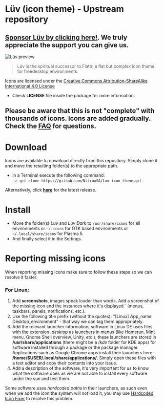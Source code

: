  Lüv (icon theme) - Upstream repository
==============

## [Sponsor Lüv by clicking here!](http://uriherrera.com/sponsor/). We truly appreciate the support you can give us.


![Lüv preview](http://i.imgur.com/xqPuYYZ.png " Lüv is the spiritual successor to Flattr, a flat but complex icon theme for freedesktop environments. ")
>  Lüv is the spiritual successor to Flattr, a flat but complex icon theme for freedesktop environments.

Icons are licensed under the [Creative Commons Attribution-ShareAlike International 4.0 License](https://creativecommons.org/licenses/by-sa/4.0/)

* Check **LICENSE** file inside the package for more information.

## Please be aware that this is not "complete" with thousands of icons. Icons are added gradually. Check the [FAQ](https://github.com/NitruxSA/luv-icon-theme/wiki/L%C3%BCv-FAQ) for questions.


Download
========

Icons are available to download directly from this repository. Simply clone it and move the resulting folder(s) to the appropriate path.

* In a Terminal execute the following command: 
  * `git clone https://github.com/NitruxSA/luv-icon-theme.git`

Alternatively, click [**here**](https://github.com/NitruxSA/luv-icon-theme/releases/) for the latest release.

Install
========

* Move the folder(s) *Luv* and *Luv Dark* to `/usr/share/icons` for all environments or `~/.icons` for GTK based environments or `~/.local/share/icons` for Plasma 5.
* And finally select it in the Settings.

Reporting missing icons
========

When reporting missing icons make sure to follow these steps so we can resolve it faster:

### For Linux:

1. Add **screenshots**, images speak louder than words. Add a screenshot of the missing icon and the instances where it's displayed  ` (menus, taskbars, panels, notifications, etc.).
2. Use the following title prefix (without the quotes): "[Linux] App_name Desktop_environment" - that way we can tag them appropriately.
3. Add the relevant launcher information, software in Linux DE uses files with the extension *.desktop* as launchers in menus (like Homerun, Mint menu, Gnome Shell overview, Unity, etc.), these launchers are stored in **/usr/share/applications** (there might be a */kde* folder for KDE apps) for software installed through a package or the package manager. Applications such as Google Chrome apps install their launchers here: **/home/$USER/.local/share/applications/**. Simply open these files with a text editor and copy their contents into your issue.
4. Add a description of the software, it's very important for us to know what the software does as we are not able to install every software under the sun and test them.

Some software uses *hardcoded paths* in their launchers, as such even when we add the icon the system will not load it, you may use [Hardcoded Icon Fixer](https://github.com/Foggalong/hardcode-fixer) to resolve this problem.
